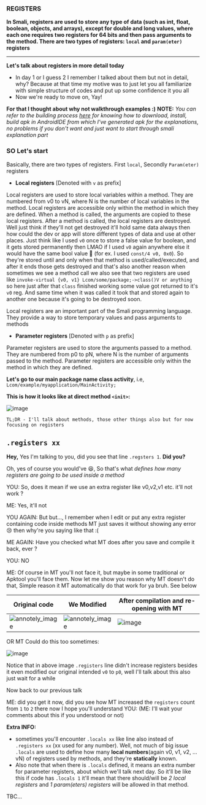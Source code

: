 ### REGISTERS
**In Smali, registers are used to store any type of data (such as int, float, boolean, objects, and arrays), except for double and long values, where each one requires two registers for 64 bits and then pass arguments to the method. There are two types of registers: `local` and `param(eter)` registers**
***


**Let's talk about registers in more detail today**
- In day 1 or I guess 2 I remember I talked about them but not in detail, why? Because at that time my motive was to just let you all familiarize with simple structure of codes and put up some confidence it you all
- Now we're ready to move on, Yay!

**For that I thought about why not walkthrough examples :)**
**NOTE:** _You can refer to the building process [here](https://github.com/AbhiTheModder/understand-smali/blob/main/AndroidIDE.md) for knowing how to download, install, build apk in AndroidIDE from which I've generated apk for the explanations, no problems if you don't want and just want to start through smali explanation part_

### SO Let's start
Basically, there are two types of registers.
First `local`, Secondly `Param(eter)` registers

* **Local registers** [Denoted with `v` as prefix]

Local registers are used to store local variables within a method. They are numbered from v0 to vN, where N is the number of local variables in the method. Local registers are accessible only within the method in which they are defined.
When a method is called, the arguments are copied to these local registers. After a method is called, the local registers are destroyed. Well just think if they'll not get destroyed it'll hold same data always then how could the dev or app will store different types of data and use at other places. Just think like I used `v0` once to store a false value for boolean, and it gets stored permanently then LMAO if I used `v0` again anywhere else it would have the same bool value 🤣 (for ex. I used `const/4 v0, 0x0`). So they're stored until and only when that method is used/called/executed, and after it ends those gets destroyed and that's also another reason when sometimes we see a method call we also see that two registers are used like `invoke-virtual {v0, v1} Lcom/some/package;->class()V or anything` so here just after that `class` finished working some value got returned to it's `v0` reg. And same time when it was called it took that and stored again to another one because it's going to be destroyed soon. 

Local registers are an important part of the Smali programming language. They provide a way to store temporary values and pass arguments to methods

* **Parameter registers** [Denoted with `p` as prefix]

Parameter registers are used to store the arguments passed to a method. They are numbered from p0 to pN, where N is the number of arguments passed to the method. Parameter registers are accessible only within the method in which they are defined.


**Let's go to our main package name class activity**, i.e, `Lcom/example/myapplication/MainActivity;`

**This is how it looks like at direct method `<init>`:**

![image](https://github.com/AbhiTheModder/understand-smali/assets/85984486/361c630c-da7f-49ce-9796-52cd5f0d2942)

`TL;DR - I'll talk about methods, those other things also but for now focusing on registers`

## `.registers xx`
**Hey,** Yes I'm talking to you, did you see that line `.regsters 1`. **Did you?**

Oh, yes of course you would've 😆, So that's what _defines how many registers are going to be used inside a method_

YOU: So, does it mean if we use an extra register like v0,v2,v1 etc. it'll not work ?

ME: Yes, it'll not

YOU AGAIN: But but..., I remember when I edit or put any extra register containing code inside methods MT just saves it without showing any error 😢 then why're you saying like that :(

ME AGAIN: Have you checked what MT does after you save and compile it back, ever ?

YOU: NO

ME: Of course in MT you'll not face it, but maybe in some traditional or Apktool you'll face them. Now let me show you reason why MT doesn't do that, Simple reason it MT automatically do that work for ya bruh. See below

| Original code | We Modified | After compilation and re-opening with MT|
|--------------|--------------|--------------|
| ![annotely_image](https://github.com/AbhiTheModder/understand-smali/assets/85984486/36225df8-a59a-4e09-83b4-5bf45d14f02d) | ![annotely_image](https://github.com/AbhiTheModder/understand-smali/assets/85984486/45978748-214e-4c33-b278-b68213d06956) | ![image](https://github.com/AbhiTheModder/understand-smali/assets/85984486/78b608b1-c94f-46df-b14e-23c81ffb55b1) |

OR MT Could do this too sometimes:

![image](https://github.com/AbhiTheModder/understand-smali/assets/85984486/71ece454-e50d-49d2-826c-d0f29e8e95e8)

Notice that in above image `.registers` line didn't increase registers besides it even modified our original intended `v0` to `p0`, well I'll talk about this also just wait for a while

Now back to our previous talk

ME: did you get it now, did you see how MT increased the `registers` count from `1` to `2` there now I hope you'll understand
YOU: (ME: I'll wait your comments about this if you understood or not)

**Extra INFO:**
- sometimes you'll encounter `.locals xx` like line also instead of `.registers xx` (xx used for any number). Well, not much of big issue `.locals` are used to define how many **local numbers**(again v0, v1, v2, ... vN) of registers used by methods, and they're **statically** known.
- Also note that when there is `.locals` defined, it means an extra number for parameter registers, about which we'll talk next day. So it'll be like this
if code has `.locals 1` it'll mean that there should/will be _2 local registers_ and _1 param(eters) registers_ will be allowed in that method.

TBC...
